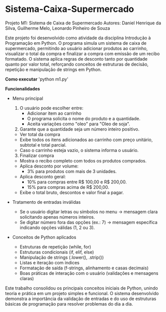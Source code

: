 # Sistema-Caixa-Supermercado
Projeto M1: Sistema de Caixa de Supermercado
Autores: Daniel Henrique da Silva, Guilherme Melo, Leonardo Pinheiro de Souza

Este projeto foi desenvolvido como atividade da disciplina Introdução à Programação em Python.
O programa simula um sistema de caixa de supermercado, permitindo ao usuário adicionar produtos ao carrinho, visualizar o total da compra e finalizar a compra com emissão de um recibo formatado.
O sistema aplica regras de desconto tanto por quantidade quanto por valor total, reforçando conceitos de estruturas de decisão, repetição e manipulação de strings em Python.

**Como executar**
'python m1.py'

**Funcionalidades**
- Menu principal
  1) O usuário pode escolher entre:
      - Adicionar item ao carrinho
      - O programa solicita o nome do produto e a quantidade.
      - Aceita variações como "oleo" para "Oleo de soja".
  2) Garante que a quantidade seja um número inteiro positivo.
    - Ver total da compra
    - Exibe todos os itens adicionados ao carrinho com preço unitário, subtotal e total parcial.
    - Caso o carrinho esteja vazio, o sistema informa o usuário.
  3) Finalizar compra
    - Mostra o recibo completo com todos os produtos comprados.
    - Aplica desconto por volume:
      - 3% para produtos com mais de 3 unidades.
    - Aplica desconto geral:
      - 10% para compras entre R$ 100,00 e R$ 200,00.
      - 15% para compras acima de R$ 200,00.
    - Exibe o total bruto, descontos e valor final a pagar.
- Tratamento de entradas inválidas
    - Se o usuário digitar letras ou símbolos no menu → mensagem clara solicitando apenas números inteiros.
    - Se digitar número fora das opções (ex.: 7) → mensagem específica indicando opções válidas (1, 2 ou 3).

- Conceitos de Python aplicados
  - Estruturas de repetição (while, for)
  - Estruturas condicionais (if, elif, else)
  - Manipulação de strings (.lower(), .strip())
  - Listas e iteração com índices
  - Formatação de saída (f-strings, alinhamento e casas decimais)
  - Boas práticas de interação com o usuário (validações e mensagens claras)

Este trabalho consolidou os principais conceitos iniciais de Python, unindo teoria e prática em um projeto simples e funcional.
O sistema desenvolvido demonstra a importância da validação de entradas e do uso de estruturas básicas de programação para resolver problemas do dia a dia.
